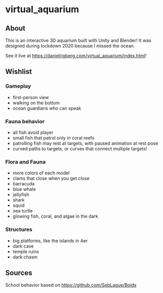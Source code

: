 # virtual_aquarium

## About

This is an interactive 3D aquarium built with Unity and Blender! It was designed during lockdown 2020 because I missed the ocean.

See it live at https://danielrigberg.com/virtual_aquarium/index.html!

## Wishlist

### Gameplay

- first-person view
- walking on the bottom
- ocean guardians who can speak

### Fauna behavior

- all fish avoid player
- small fish that patrol only in coral reefs
- patrolling fish may rest at targets, with paused animation at rest pose
- curved paths to targets, or curves that connect multiple targets!

### Flora and Fauna

- more colors of each model
- clams that close when you get close
- barracuda
- blue whale
- jellyfish
- shark
- squid
- sea turtle
- glowing fish, coral, and algae in the dark

### Structures

- big platforms, like the islands in Aer
- dark cave
- temple ruins
- dark chasm

## Sources

School behavior based on https://github.com/SebLague/Boids
